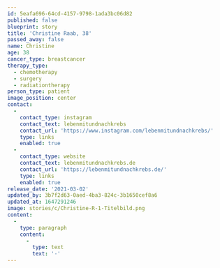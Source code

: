 ```yaml
---
id: 5eafa696-64cd-4157-9798-1ada3bc06d82
published: false
blueprint: story
title: 'Christine Raab, 38'
passed_away: false
name: Christine
age: 38
cancer_type: breastcancer
therapy_type:
  - chemotherapy
  - surgery
  - radiationtherapy
person_type: patient
image_position: center
contact:
  -
    contact_type: instagram
    contact_text: lebenmitundnachkrebs
    contact_url: 'https://www.instagram.com/lebenmitundnachkrebs/'
    type: links
    enabled: true
  -
    contact_type: website
    contact_text: lebenmitundnachkrebs.de
    contact_url: 'https://lebenmitundnachkrebs.de/'
    type: links
    enabled: true
release_date: '2021-03-02'
updated_by: 3b7f2d63-0aed-4ba3-824c-3b1650cef8a6
updated_at: 1647291246
image: stories/c/Christine-R-1-Titelbild.png
content:
  -
    type: paragraph
    content:
      -
        type: text
        text: '-'
---
```

